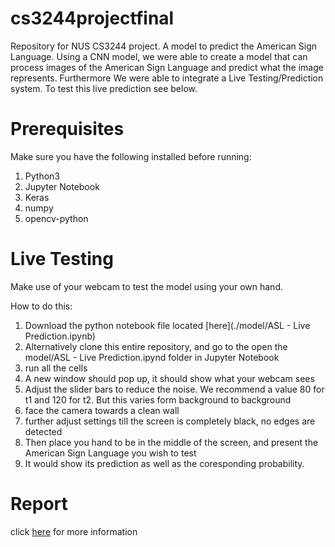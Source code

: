 # cs3244projectfinal
Repository for NUS CS3244 project. A model to predict the American Sign Language.
Using a CNN model, we were able to create a model that can process images of the American Sign Language and predict what the image represents.
Furthermore We were able to integrate a Live Testing/Prediction system. To test this live prediction see below.

# Prerequisites
Make sure you have the following installed before running:
1. Python3
1. Jupyter Notebook
1. Keras
1. numpy
1. opencv-python

# Live Testing
Make use of your webcam to test the model using your own hand.

How to do this:
1. Download the python notebook file located  [here](./model/ASL - Live Prediction.ipynb)
1. Alternatively clone this entire repository, and go to the open the model/ASL - Live Prediction.ipynd folder in Jupyter Notebook
1. run all the cells
1. A new window should pop up, it should show what your webcam sees
1. Adjust the slider bars to reduce the noise. We recommend a value 80 for t1 and 120 for t2. But this varies form background to background
1. face the camera towards a clean wall
1. further adjust settings till the screen is completely black, no edges are detected
1. Then place you hand to be in the middle of the screen, and present the American Sign Language you wish to test
1. It would show its prediction as well as the coresponding probability.

# Report
click [here](./report/) for more information
